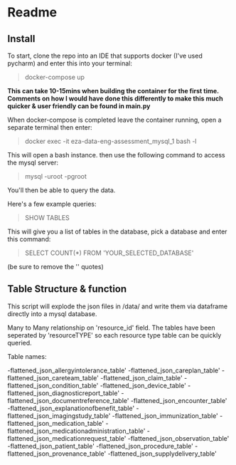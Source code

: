 # Readme

## Install

To start, clone the repo into an IDE that supports docker (I've used pycharm) and enter this into your terminal:

>docker-compose up


**This can take 10-15mins when building the container for the first time.
Comments on how I would have done this differently to make this much quicker & user friendly can be found in main.py**

When docker-compose is completed leave the container running, open a separate terminal then enter: 

>docker exec -it eza-data-eng-assessment_mysql_1 bash -l

This will open a bash instance. then use the following command to access the mysql server:

>mysql -uroot -pgroot
> 
You'll then be able to query the data.

Here's a few example queries:

>SHOW TABLES

This will give you a list of tables in the database, pick a database and enter this command:

>SELECT COUNT(*) FROM 'YOUR_SELECTED_DATABASE'

(be sure to remove the '' quotes)

## Table Structure & function

This script will explode the json files in /data/ and write them via dataframe directly into a mysql database.

Many to Many relationship on 'resource_id' field. The tables have been seperated by 'resourceTYPE' so each resource type table can be quickly queried.

Table names:

-flattened_json_allergyintolerance_table'
-flattened_json_careplan_table'
-flattened_json_careteam_table'
-flattened_json_claim_table'
-flattened_json_condition_table'
-flattened_json_device_table'
-flattened_json_diagnosticreport_table'
-flattened_json_documentreference_table'
-flattened_json_encounter_table'
-flattened_json_explanationofbenefit_table'
-flattened_json_imagingstudy_table'
-flattened_json_immunization_table'
-flattened_json_medication_table'
-flattened_json_medicationadministration_table'
-flattened_json_medicationrequest_table'
-flattened_json_observation_table'
-flattened_json_patient_table'
-flattened_json_procedure_table'
-flattened_json_provenance_table'
-flattened_json_supplydelivery_table'





